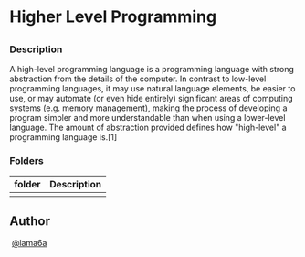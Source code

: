# Higher Level Programming

## 

### Description

A high-level programming language is a programming language with strong abstraction from the details of the computer. In contrast to low-level programming languages, it may use natural language elements, be easier to use, or may automate (or even hide entirely) significant areas of computing systems (e.g. memory management), making the process of developing a program simpler and more understandable than when using a lower-level language. The amount of abstraction provided defines how "high-level" a programming language is.[1]

### Folders

| folder | Description |
| ------ | ------ |
| []() |  |

## Author
​
[@lama6a](@lama6a)
